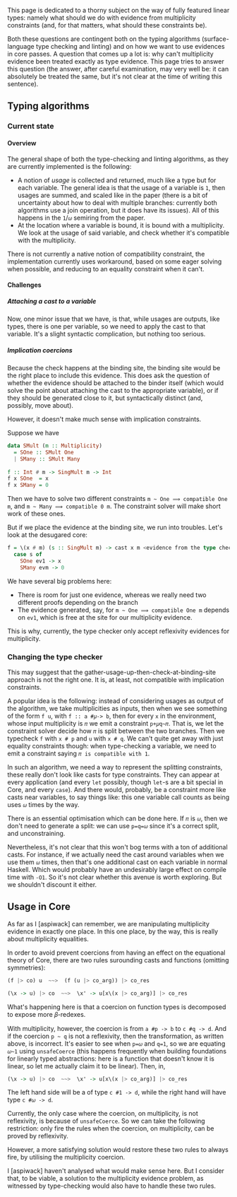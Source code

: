 This page is dedicated to a thorny subject on the way of fully featured linear types: namely what should we do with evidence from multiplicity constraints (and, for that matters, what should these constraints be).

Both these questions are contingent both on the typing algorithms (surface-language type checking and linting) and on how we want to use evidences in core passes. A question that comes up a lot is: why can't multiplicity evidence been treated exactly as type evidence. This page tries to answer this question (the answer, after careful examination, may very well be: it can absolutely be treated the same, but it's not clear at the time of writing this sentence).

## Typing algorithms

### Current state

#### Overview

The general shape of both the type-checking and linting algorithms, as they are currently implemented is the following:

- A notion of _usage_ is collected and returned, much like a type but for each variable. The general idea is that the usage of a variable is `1`, then usages are summed, and scaled like in the paper (there is a bit of uncertainty about how to deal with multiple branches: currently both algorithms use a join operation, but it does have its issues). All of this happens in the `1`/`𝜔` semiring from the paper.
- At the location where a variable is bound, it is bound with a multiplicity. We look at the usage of said variable, and check whether it's compatible with the multiplicity.

There is not currently a native notion of compatibility constraint, the implementation currently uses workaround, based on some eager solving when possible, and reducing to an equality constraint when it can't.

#### Challenges

##### Attaching a cast to a variable

Now, one minor issue that we have, is that, while usages are outputs, like types, there is one per variable, so we need to apply the cast to that variable. It's a slight syntactic complication, but nothing too serious.

##### Implication coercions

Because the check happens at the binding site, the binding site would be the right place to include this evidence. This does ask the question of whether the evidence should be attached to the binder itself (which would solve the point about attaching the cast to the appropriate variable), or if they should be generated close to it, but syntactically distinct (and, possibly, move about).

However, it doesn't make much sense with implication constraints.

Suppose we have

```haskell
data SMult (m :: Multiplicity)
  = SOne :: SMult One
  | SMany :: SMult Many
  
f :: Int # m -> SingMult m -> Int
f x SOne  = x
f x SMany = 0
```

Then we have to solve two different constraints `m ~ One ⟹ compatible One m`, and `m ~ Many ⟹ compatible 0 m`. The constraint solver will make short work of these ones.

But if we place the evidence at the binding site, we run into troubles. Let's look at the desugared core:

```haskell
f = \(x # m) (s :: SingMult m) -> cast x m <evidence from the type checker>
  case s of
    SOne ev1 -> x
    SMany evm -> 0
```

We have several big problems here:
- There is room for just one evidence, whereas we really need two different proofs depending on the branch
- The evidence generated, say, for `m ~ One ⟹ compatible One m` depends on `ev1`, which is free at the site for our multiplicity evidence.

This is why, currently, the type checker only accept reflexivity evidences for multiplicity.

### Changing the type checker

This may suggest that the gather-usage-up-then-check-at-binding-site approach is not the right one. It is, at least, not compatible with implication constraints.

A popular idea is the following: instead of considering usages as output of the algorithm, we take multiplicities as inputs, then when we see something of the form `f u`, with `f :: a #𝜇-> b`, then for every `x` in the environment, whose input multiplicity is `𝜋` we emit a constraint `p+𝜇q~𝜋`. That is, we let the constraint solver decide how `𝜋` is split between the two branches. Then we typecheck `f` with `x # p` and `u` with `x # q`. We can't quite get away with just equality constraints though: when type-checking a variable, we need to emit a constraint saying `𝜋 is compatible with 1`.

In such an algorithm, we need a way to represent the splitting constraints, these really don't look like casts for type constraints. They can appear at every application (and every `let` possibly, though `let`-s are a bit special in Core, and every `case`). And there would, probably, be a constraint more like casts near variables, to say things like: this one variable call counts as being uses `𝜔` times by the way.

There is an essential optimisation which can be done here. If `𝜋` is `𝜔`, then we don't need to generate a split: we can use `p=q=𝜔` since it's a correct split, and unconstraining.

Nevertheless, it's not clear that this won't bog terms with a ton of additional casts. For instance, if we actually need the cast around variables when we use them `𝜔` times, then that's one additional cast on each variable in normal Haskell. Which would probably have an undesirably large effect on compile time with `-O1`. So it's not clear whether this avenue is worth exploring. But we shouldn't discount it either.


## Usage in Core

As far as I [aspiwack] can remember, we are manipulating multiplicity evidence in exactly one place. In this one place, by the way, this is really about multiplicity equalities.

In order to avoid prevent coercions from having an effect on the equational theory of Core, there are two rules surounding casts and functions (omitting symmetries):

```haskell
(f |> co) u  ~~>  (f (u |> co_arg)) |> co_res

(\x -> u) |> co  ~~>  \x' -> u[x\(x |> co_arg)] |> co_res
```

What's happening here is that a coercion on function types is decomposed to expose more 𝛽-redexes.

With multiplicity, however, the coercion is from `a #p -> b` to `c #q -> d`. And if the coercion `p ~ q` is not a reflexivity, then the transformation, as written above, is incorrect. It's easier to see when `p=𝜔` and `q=1`, so we are equating `𝜔~1` using `unsafeCoerce` (this happens frequently when building foundations for linearly typed abstractions: here is a function that doesn't know it is linear, so let me actually claim it to be linear). Then, in,

```haskell
(\x -> u) |> co  ~~>  \x' -> u[x\(x |> co_arg)] |> co_res
```

The left hand side will be a of type `c #1 -> d`, while the right hand will have type `c #𝜔 -> d`.

Currently, the only case where the coercion, on multiplicity, is not reflexivity, is because of `unsafeCoerce`. So we can take the following restriction: only fire the rules when the coercion, on multiplicity, can be proved by reflexivity.

However, a more satisfying solution would restore these two rules to always fire, by utilising the multiplicity coercion.

I [aspiwack] haven't analysed what would make sense here. But I consider that, to be viable, a solution to the multiplicity evidence problem, as witnessed by type-checking would also have to handle these two rules.
